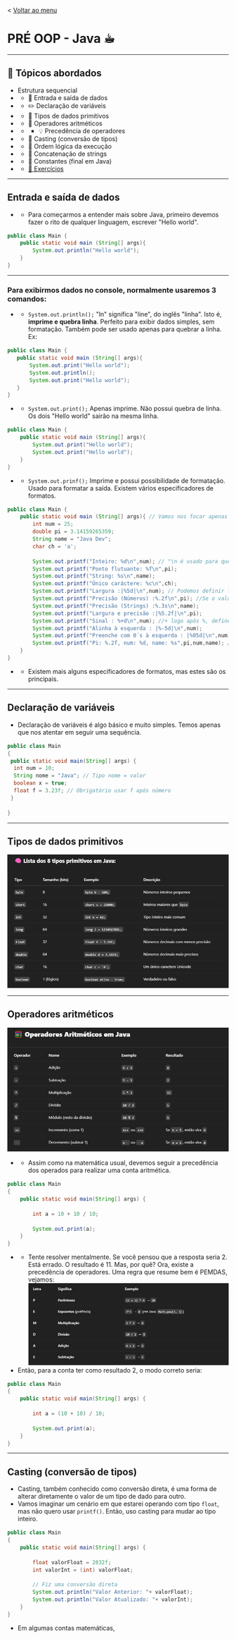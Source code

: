 < [Voltar ao menu](../../../../README-pt_BR.md)
# PRÉ OOP - Java ☕︎

--- 
## 📌 Tópicos abordados
- Estrutura sequencial
- - 📌 Entrada e saída de dados
- - ✏️ Declaração de variáveis
- - 🔢 Tipos de dados primitivos
- - 🧮 Operadores aritméticos
- - - 💡 Precedência de operadores
- - 🧠 Casting (conversão de tipos)
- - 📏 Ordem lógica da execução
- - 🧾 Concatenação de strings
- - 🧊 Constantes (final em Java)
- - [📐 Exercícios]()
---

## Entrada e saída de dados
- - Para começarmos a entender mais sobre Java, primeiro devemos fazer o rito de qualquer linguagem, escrever
 "Hello world". 
```java
public class Main {
    public static void main (String[] args){
        System.out.println("Hello world");
    }
}
```
- - -
### Para exibirmos dados no console, normalmente usaremos 3 comandos:
- - `System.out.println();` "ln" significa "line", do inglês "linha". Isto é, **imprime e quebra linha**. 
 Perfeito para exibir dados simples, sem formatação. Também pode ser usado apenas para quebrar a linha. Ex:
 ```java
public class Main {
    public static void main (String[] args){
        System.out.print("Hello world");
        System.out.println();
        System.out.print("Hello world");
    }
}
```
- - `System.out.print();` Apenas imprime. Não possui quebra de linha. Os dois "Hello world" sairão na mesma linha.
```java
public class Main {
    public static void main (String[] args){
        System.out.print("Hello world");
        System.out.print("Hello world");
    }
}
```
- - `System.out.prinf();` Imprime e possui possibilidade de formatação. Usado para formatar a saída. Existem vários
 especificadores de formatos.

```java
public class Main {
    public static void main (String[] args){ // Vamos nos focar apenas nas saídas de dados.
        int num = 25;
        double pi = 3.14159265359;
        String name = "Java Dev";
        char ch = 'a';

        System.out.printf("Inteiro: %d\n",num); // "\n é usado para quebrar linhas em Java.
        System.out.printf("Ponto flutuante: %f\n",pi);
        System.out.printf("String: %s\n",name);
        System.out.printf("Único caráctere: %c\n",ch);
        System.out.printf("Largura :|%5d|\n",num); // Podemos definir largura mínima das variáveis. 
        System.out.printf("Precisão (Números) :%.2f\n",pi); //Se o valor for menor, ele ser preenchido por espaços (por padrão)
        System.out.printf("Precisão (Strings) :%.3s\n",name);
        System.out.printf("Largura e precisão :|%5.2f|\n",pi);
        System.out.printf("Sinal : %+d\n",num); //+ logo após %, define o sinal
        System.out.printf("Alinha à esquerda : |%-5d|\n",num);
        System.out.printf("Preenche com 0´s à esquerda : |%05d|\n",num);
        System.out.printf("Pi: %.2f, num: %d, name: %s",pi,num,name); // Formatação de múltiplos valores.
    }
}
```
- - Existem mais alguns especificadores de formatos, mas estes são os principais.
- - -
## Declaração de variáveis
- Declaração de variáveis é algo básico e muito simples. Temos apenas que nos atentar em
 seguir uma sequência.
```java
public class Main
{
 public static void main(String[] args) {
  int num = 10;
  String nome = "Java"; // Tipo nome = valor
  boolean x = true;
  float f = 3.23f; // Obrigatório usar f após número
 }
 
}
```
- - -
## Tipos de dados primitivos
![img.png](img.png)
- - -
## Operadores aritméticos
![img_1.png](img_1.png)
- - Assim como na matemática usual, devemos seguir a precedência dos operados para realizar uma conta aritmética.
```java
public class Main
{
	public static void main(String[] args) {
		
		int a = 10 + 10 / 10; 

		System.out.print(a);
	}
}
```
- - Tente resolver mentalmente. Se você pensou que a resposta seria 2. Está errado. O resultado é 11.
 Mas, por quê? Ora, existe a precedência de operadores. Uma regra que resume bem é PEMDAS, vejamos:
![img_2.png](img_2.png)
- Então, para a conta ter como resultado 2, o modo correto seria:
```java
public class Main
{
	public static void main(String[] args) {
		
		int a = (10 + 10) / 10; 

		System.out.print(a);
	}
}
```
- - -
## Casting (conversão de tipos)
- Casting, também conhecido como conversão direta, é uma forma de alterar diretamente o valor de um tipo de dado para outro.
- Vamos imaginar um cenário em que estarei operando com tipo `float`, mas não quero usar `printf()`. Então,
 uso casting para mudar ao tipo inteiro.
```java
public class Main
{
	public static void main(String[] args) {
		
		float valorFloat = 2032f; 
        int valorInt = (int) valorFloat;
        
        // Fiz uma conversão direta
		System.out.println("Valor Anterior: "+ valorFloat);
		System.out.println("Valor Atualizado: "+ valorInt);
	}
}
```
- Em algumas contas matemáticas,

